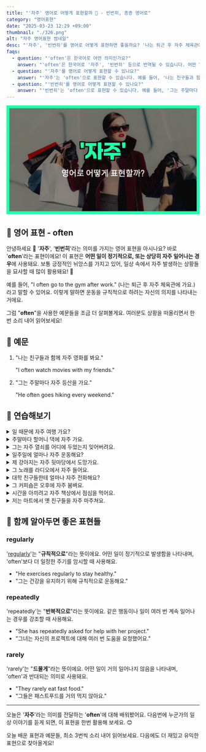 ```yaml
---
title: "'자주' 영어로 어떻게 표현할까 🌟 - 빈번히, 종종 영어로"
category: "영어표현"
date: "2025-03-23 12:29 +09:00"
thumbnail: "./326.png"
alt: "자주 영어표현 썸네일"
desc: "'자주', '빈번히'를 영어로 어떻게 표현하면 좋을까요? '나는 퇴근 후 자주 체육관에 가요.', '그는 주말마다 자주 등산을 가요.' 등을 영어로 표현하는 법을 배워봅시다. 다양한 예문을 통해서 연습하고 본인의 표현으로 만들어 보세요."
faqs:
  - question: "'often'은 한국어로 어떤 의미인가요?"
    answer: "'often'은 한국어로 '자주', '빈번히' 등으로 번역될 수 있습니다. 어떤 일이 정기적으로 발생하는 경우에 사용되며, 긍정적인 뉘앙스를 가지고 있습니다."
  - question: "'자주'를 영어로 어떻게 표현할 수 있나요?"
    answer: "'자주'는 'often'으로 표현할 수 있습니다. 예를 들어, '나는 친구들과 함께 자주 영화를 봐요.'는 'I often watch movies with my friends.'로 말할 수 있습니다."
  - question: "'빈번히'를 영어로 어떻게 표현할 수 있나요?"
    answer: "'빈번히'는 'often'으로 표현할 수 있습니다. 예를 들어, '그는 주말마다 자주 등산을 가요.'는 'He often goes hiking every weekend.'로 말할 수 있습니다."
---
```


![자주 영어표현 썸네일 이미지](./326.png)

## 🌟 영어 표현 - often

안녕하세요 👋 '**자주**', '**빈번히**'라는 의미를 가지는 영어 표현을 아시나요? 바로 '**often**'라는 표현이에요! 이 표현은 **어떤 일이 정기적으로, 또는 상당히 자주 일어나는 경우**에 사용돼요. 보통 긍정적인 뉘앙스를 가지고 있어, 일상 속에서 자주 발생하는 상황들을 묘사할 때 많이 활용돼요! 🌟

<script async src="https://pagead2.googlesyndication.com/pagead/js/adsbygoogle.js?client=ca-pub-1465612013356152"
     crossorigin="anonymous"></script>
<!-- engple-horizontal-ad -->

<ins class="adsbygoogle"
     style="display:block"
     data-ad-client="ca-pub-1465612013356152"
     data-ad-slot="2106896038"
     data-ad-format="auto"
     data-full-width-responsive="true"></ins>

<script>
     (adsbygoogle = window.adsbygoogle || []).push({});
</script>

예를 들어, "I often go to the gym after work." (나는 퇴근 후 자주 체육관에 가요.)라고 말할 수 있어요. 이렇게 말하면 운동을 규칙적으로 하려는 자신의 의지를 나타내는 거에요.

그럼 "**often**"을 사용한 예문들을 조금 더 살펴볼게요. 여러분도 상황을 떠올리면서 한 번 소리 내어 읽어보세요!

## 📖 예문

1. "나는 친구들과 함께 자주 영화를 봐요."

   "I often watch movies with my friends."

2. "그는 주말마다 자주 등산을 가요."

   "He often goes hiking every weekend."

## 💬 연습해보기

<details>
<summary>일 때문에 자주 여행 가요?</summary>
<span>Do you often travel for work?</span>
</details>

<details>
<summary>주말마다 할머니 댁에 자주 가요.</summary>
<span>We often visit my grandparents on weekends.</span>
</details>

<details>
<summary>그는 자주 열쇠를 어디에 두었는지 잊어버려요.</summary>
<span>He often <a href="/blog/in-english/023.forget/">forgets</a> where he put his keys.</span>
</details>

<details>
<summary>일주일에 얼마나 자주 운동해요?</summary>
<span>How often do you exercise in a week?</span>
</details>

<details>
<summary>제 강아지는 자주 뒷마당에서 도망가요.</summary>
<span>My dog often escapes from the backyard.</span>
</details>

<details>
<summary>그 노래를 라디오에서 자주 들어요.</summary>
<span>I often hear that song on the radio.</span>
</details>

<details>
<summary>대학 친구들한테 얼마나 자주 전화해요?</summary>
<span>How often do you call your friends from college?</span>
</details>

<details>
<summary>그 커피숍은 오후에 자주 붐벼요.</summary>
<span>The coffee shop often gets crowded in the afternoons.</span>
</details>

<details>
<summary>시간을 아끼려고 자주 책상에서 점심을 먹어요.</summary>
<span>I often eat lunch at my desk to <a href="/blog/in-english/293.save/">save</a> time.</span>
</details>

<details>
<summary>저는 마트에서 옛 친구들을 자주 마주쳐요.</summary>
<span>I often bump into old friends at the grocery store.</span>
</details>

## 🤝 함께 알아두면 좋은 표현들

### regularly

'[regularly](/blog/in-english/252.regularly/)'는 "**규칙적으로**"라는 뜻이에요. 어떤 일이 정기적으로 발생함을 나타내며, 'often'보다 더 일정한 주기를 암시할 때 사용해요.

- "He exercises regularly to stay healthy."
- "그는 건강을 유지하기 위해 규칙적으로 운동해요."

### repeatedly

'repeatedly'는 "**반복적으로**"라는 뜻이에요. 같은 행동이나 일이 여러 번 계속 일어나는 경우를 강조할 때 사용해요.

- "She has repeatedly asked for help with her project."
- "그녀는 자신의 프로젝트에 대해 여러 번 도움을 요청했어요."

### rarely

'rarely'는 "**드물게**"라는 뜻이에요. 어떤 일이 거의 일어나지 않음을 나타내며, 'often'과 반대되는 의미로 사용돼요.

- "They rarely eat fast food."
- "그들은 패스트푸드를 거의 먹지 않아요."

---

오늘은 '**자주**'라는 의미를 전달하는 '**often**'에 대해 배워봤어요. 다음번에 누군가의 일상 이야기를 듣게 되면, 이 표현을 한번 활용해 보세요. 😊

오늘 배운 표현과 예문들, 최소 3번씩 소리 내어 읽어보세요. 다음에도 더 재밌고 유익한 표현으로 찾아올게요!
